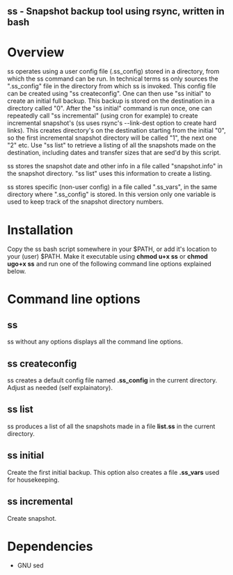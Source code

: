 ss - Snapshot backup tool using rsync, written in bash
------------------------------------------------------

# Overview

ss operates using a user config file (.ss_config) stored in a directory, from which the ss command can be run. In technical terms ss only sources the ".ss_config" file in the directory from which ss is invoked. This config file can be created using "ss createconfig". One can then use "ss initial" to create an initial full backup. This backup is stored on the destination in a directory called "0". After the "ss initial" command is run once, one can repeatedly call "ss incremental" (using cron for example) to create incremental snapshot's (ss uses rsync's --link-dest option to create hard links). This creates directory's on the destination starting from the initial "0", so the first incremental snapshot directory will be called "1", the next one "2" etc. Use "ss list" to retrieve a listing of all the snapshots made on the destination, including dates and transfer sizes that are sed'd by this script.

ss stores the snapshot date and other info in a file called "snapshot.info" in the snapshot directory. "ss list" uses this information to create a listing.

ss stores specific (non-user config) in a file called ".ss_vars", in the same directory where ".ss_config" is stored. In this version only one variable is used to keep track of the snapshot directory numbers.

# Installation

Copy the ss bash script somewhere in your $PATH, or add it's location to your (user) $PATH. Make it executable using __chmod u+x ss__ or __chmod ugo+x ss__ and run one of the following command line options explained below.

# Command line options

## ss 

ss without any options displays all the command line options.

## ss createconfig

ss creates a default config file named __.ss_config__ in the current directory. Adjust as needed (self explainatory).

## ss list

ss produces a list of all the snapshots made in a file __list.ss__ in the current directory.

## ss initial

Create the first initial backup. This option also creates a file __.ss_vars__ used for housekeeping.

## ss incremental

Create snapshot.

# Dependencies

 * GNU sed

